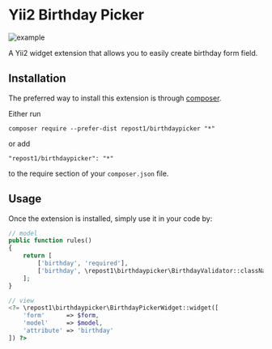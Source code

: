 Yii2 Birthday Picker
====================
![example](https://camo.githubusercontent.com/1dfdc4f063f5f9c82d0ba4f67138682e512d581e/687474703a2f2f676c756f6e2e7267686f73742e72752f36466a5477344c34582f696d6167652e706e67)

A Yii2 widget extension that allows you to easily create birthday form field.

Installation
------------

The preferred way to install this extension is through [composer](http://getcomposer.org/download/).

Either run

```
composer require --prefer-dist repost1/birthdaypicker "*"
```

or add

```
"repost1/birthdaypicker": "*"
```

to the require section of your `composer.json` file.


Usage
-----

Once the extension is installed, simply use it in your code by:

```php
// model
public function rules()
{
    return [
        ['birthday', 'required'],
        ['birthday', \repost1\birthdaypicker\BirthdayValidator::className()],
    ];
}

// view
<?= \repost1\birthdaypicker\BirthdayPickerWidget::widget([
    'form'      => $form,
    'model'     => $model,
    'attribute' => 'birthday'
]) ?>
```
